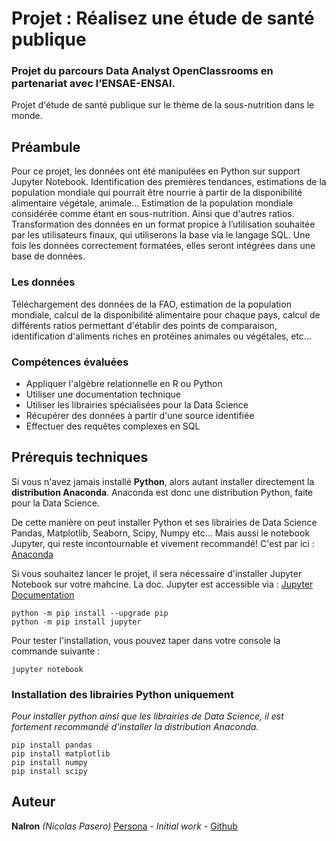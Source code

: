 # Projet : Réalisez une étude de santé publique
### Projet du parcours Data Analyst OpenClassrooms en partenariat avec l’ENSAE-ENSAI.
Projet d'étude de santé publique sur le thème de la sous-nutrition dans le monde.

## Préambule
Pour ce projet, les données ont été manipulées en Python sur support Jupyter Notebook. Identification des premières tendances, estimations de la population mondiale qui pourrait être nourrie à partir de la disponibilité alimentaire végétale, animale… Estimation de la population mondiale considérée comme étant en sous-nutrition. Ainsi que d'autres ratios. Transformation des données en un format propice à l’utilisation souhaitée par les utilisateurs finaux, qui utiliserons la base via le langage SQL. Une fois les données correctement formatées, elles seront intégrées dans une base de données.


### Les données
Téléchargement des données de la FAO, estimation de la population mondiale, calcul de la disponibilité alimentaire pour chaque pays, calcul de différents ratios permettant d'établir des points de comparaison, identification d'aliments riches en protéines animales ou végétales, etc…

### Compétences évaluées
 - Appliquer l'algèbre relationnelle en R ou Python
 - Utiliser une documentation technique
 - Utiliser les librairies spécialisées pour la Data Science
 - Récupérer des données à partir d'une source identifiée
 - Effectuer des requêtes complexes en SQL


## Prérequis techniques
Si vous n'avez jamais installé **Python**, alors autant installer directement la **distribution Anaconda**.
Anaconda est donc une distribution Python, faite pour la Data Science.

De cette manière on peut installer Python et ses librairies de Data Science Pandas, Matplotlib, Seaborn, Scipy, Numpy etc… 
Mais aussi le notebook Jupyter, qui reste incontournable et vivement recommandé!
C'est par ici : [Anaconda](https://www.anaconda.com/download)

Si vous souhaitez lancer le projet, il sera nécessaire d'installer Jupyter Notebook sur votre mahcine. 
La doc. Jupyter est accessible via : [Jupyter Documentation](https://jupyter.readthedocs.io/en/latest/install.html) 

```
python -m pip install --upgrade pip    
python -m pip install jupyter
```

Pour tester l'installation, vous pouvez taper dans votre console la commande suivante :

```
jupyter notebook
```

### Installation des librairies Python uniquement
*Pour installer python ainsi que les librairies de Data Science, il est fortement recommandé d'installer la distribution Anaconda.* 

```
pip install pandas
pip install matplotlib
pip install numpy
pip install scipy
```

## Auteur

**Nalron** *(Nicolas Pasero)* [Persona](https://nalron.com) - *Initial work* - [Github](https://github.com/nalron)
